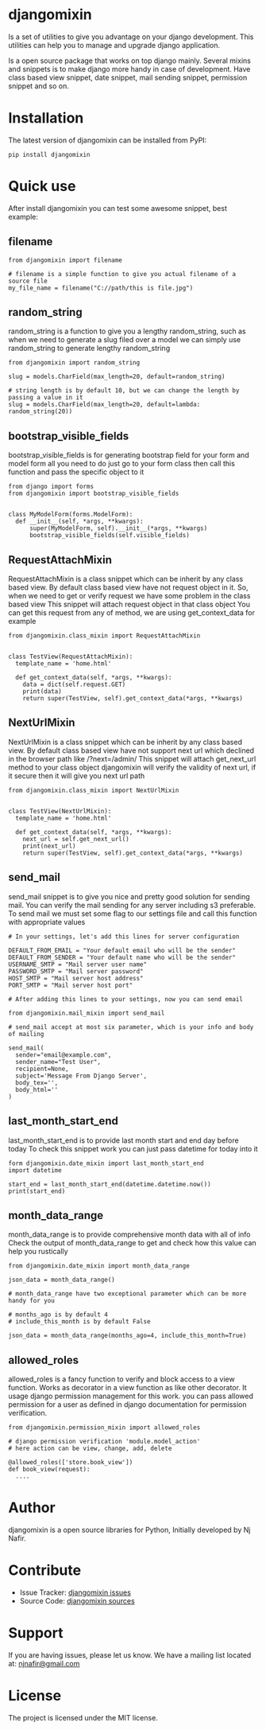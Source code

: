 # djangomixin

Is a set of utilities to give you advantage on your django development.
This utilities can help you to manage and upgrade django application.

Is a open source package that works on top django mainly.
Several mixins and snippets is to make django more handy in case of development.
Have class based view snippet, date snippet, mail sending snippet, permission snippet and so on.


# Installation
The latest version of djangomixin can be installed from PyPI:

    pip install djangomixin


# Quick use
After install djangomixin you can test some awesome snippet, best example:


## filename
    from djangomixin import filename

    # filename is a simple function to give you actual filename of a source file
    my_file_name = filename("C://path/this is file.jpg")


## random_string
random_string is a function to give you a lengthy random_string, such as
when we need to generate a slug filed over a model we can simply use
random_string to generate lengthy random_string

    from djangomixin import random_string

    slug = models.CharField(max_length=20, default=random_string)

    # string length is by default 10, but we can change the length by passing a value in it
    slug = models.CharField(max_length=20, default=lambda: random_string(20))


## bootstrap_visible_fields
bootstrap_visible_fields is for generating bootstrap field for your form and model form
all you need to do just go to your form class then call this function and pass the specific object to it

    from django import forms
    from djangomixin import bootstrap_visible_fields


    class MyModelForm(forms.ModelForm):
      def __init__(self, *args, **kwargs):
          super(MyModelForm, self).__init__(*args, **kwargs)
          bootstrap_visible_fields(self.visible_fields)


## RequestAttachMixin
RequestAttachMixin is a class snippet which can be inherit by any class based view.
By default class based view have not request object in it.
So, when we need to get or verify request we have some problem in the class based view
This snippet will attach request object in that class object
You can get this request from any of method, we are using get_context_data for example

    from djangomixin.class_mixin import RequestAttachMixin


    class TestView(RequestAttachMixin):
      template_name = 'home.html'

      def get_context_data(self, *args, **kwargs):
        data = dict(self.request.GET)
        print(data)
        return super(TestView, self).get_context_data(*args, **kwargs)


## NextUrlMixin
NextUrlMixin is a class snippet which can be inherit by any class based view.
By default class based view have not support next url which declined in the browser path like /?next=/admin/
This snippet will attach get_next_url method to your class object
djangomixin will verify the validity of next url, if it secure then it will give you next url path

    from djangomixin.class_mixin import NextUrlMixin


    class TestView(NextUrlMixin):
      template_name = 'home.html'

      def get_context_data(self, *args, **kwargs):
        next_url = self.get_next_url()
        print(next_url)
        return super(TestView, self).get_context_data(*args, **kwargs)


## send_mail
send_mail snippet is to give you nice and pretty good solution for sending mail.
You can verify the mail sending for any server including s3 preferable.
To send mail we must set some flag to our settings file and call this function with appropriate values

    # In your settings, let's add this lines for server configuration

    DEFAULT_FROM_EMAIL = "Your default email who will be the sender"
    DEFAULT_FROM_SENDER = "Your default name who will be the sender"
    USERNAME_SMTP = "Mail server user name"
    PASSWORD_SMTP = "Mail server password"
    HOST_SMTP = "Mail server host address"
    PORT_SMTP = "Mail server host port"

    # After adding this lines to your settings, now you can send email

    from djangomixin.mail_mixin import send_mail

    # send_mail accept at most six parameter, which is your info and body of mailing

    send_mail(
      sender="email@example.com",
      sender_name="Test User",
      recipient=None,
      subject='Message From Django Server',
      body_tex='',
      body_html=''
    )


## last_month_start_end
last_month_start_end is to provide last month start and end day before today
To check this snippet work you can just pass datetime for today into it

    form djangomixin.date_mixin import last_month_start_end
    import datetime

    start_end = last_month_start_end(datetime.datetime.now())
    print(start_end)


## month_data_range
month_data_range is to provide comprehensive month data with all of info
Check the output of month_data_range to get and check how this value can help you rustically

    from djangomixin.date_mixin import month_data_range

    json_data = month_data_range()

    # month_data_range have two exceptional parameter which can be more handy for you

    # months_ago is by default 4
    # include_this_month is by default False

    json_data = month_data_range(months_ago=4, include_this_month=True)



## allowed_roles
allowed_roles is a fancy function to verify and block access to a view function.
Works as decorator in a view function as like other decorator.
It usage django permission management for this work.
you can pass allowed permission for a user as defined in django documentation for permission verification.

    from djangomixin.permission_mixin import allowed_roles

    # django permission verification 'module.model_action'
    # here action can be view, change, add, delete

    @allowed_roles(['store.book_view'])
    def book_view(request):
      ....


# Author
djangomixin is a open source libraries for Python, Initially developed by Nj Nafir.


# Contribute
- Issue Tracker: [djangomixin issues](https://github.com/njNafir/djangomixin/issues)
- Source Code: [djangomixin sources](https://github.com/njNafir/djangomixin)


# Support

If you are having issues, please let us know.
We have a mailing list located at: njnafir@gmail.com


# License
The project is licensed under the MIT license.
